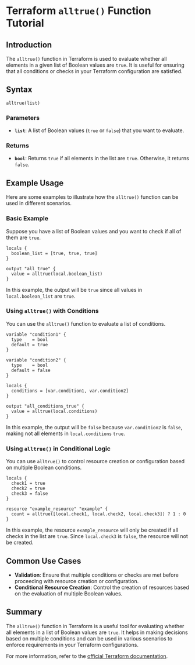 # Terraform `alltrue()` Function Tutorial

## Introduction

The `alltrue()` function in Terraform is used to evaluate whether all elements in a given list of Boolean values are `true`. It is useful for ensuring that all conditions or checks in your Terraform configuration are satisfied.

## Syntax

```hcl
alltrue(list)
```

### Parameters

- **`list`**: A list of Boolean values (`true` or `false`) that you want to evaluate.

### Returns

- **`bool`**: Returns `true` if all elements in the list are `true`. Otherwise, it returns `false`.

## Example Usage

Here are some examples to illustrate how the `alltrue()` function can be used in different scenarios.

### Basic Example

Suppose you have a list of Boolean values and you want to check if all of them are `true`.

```hcl
locals {
  boolean_list = [true, true, true]
}

output "all_true" {
  value = alltrue(local.boolean_list)
}
```

In this example, the output will be `true` since all values in `local.boolean_list` are `true`.

### Using `alltrue()` with Conditions

You can use the `alltrue()` function to evaluate a list of conditions.

```hcl
variable "condition1" {
  type    = bool
  default = true
}

variable "condition2" {
  type    = bool
  default = false
}

locals {
  conditions = [var.condition1, var.condition2]
}

output "all_conditions_true" {
  value = alltrue(local.conditions)
}
```

In this example, the output will be `false` because `var.condition2` is `false`, making not all elements in `local.conditions` `true`.

### Using `alltrue()` in Conditional Logic

You can use `alltrue()` to control resource creation or configuration based on multiple Boolean conditions.

```hcl
locals {
  check1 = true
  check2 = true
  check3 = false
}

resource "example_resource" "example" {
  count = alltrue([local.check1, local.check2, local.check3]) ? 1 : 0
}
```

In this example, the resource `example_resource` will only be created if all checks in the list are `true`. Since `local.check3` is `false`, the resource will not be created.

## Common Use Cases

- **Validation**: Ensure that multiple conditions or checks are met before proceeding with resource creation or configuration.
- **Conditional Resource Creation**: Control the creation of resources based on the evaluation of multiple Boolean values.

## Summary

The `alltrue()` function in Terraform is a useful tool for evaluating whether all elements in a list of Boolean values are `true`. It helps in making decisions based on multiple conditions and can be used in various scenarios to enforce requirements in your Terraform configurations.

For more information, refer to the [official Terraform documentation](https://registry.terraform.io/providers/hashicorp/null/latest/docs/functions/alltrue).
